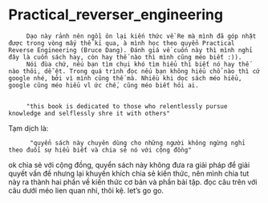# Practical_reverser_engineering
         
         Dạo này rảnh nên ngồi ôn lại kiến thức về Re mà mình đã góp nhặt được trong vòng mấy thể kỉ qua, à mình học theo quyển Practical Reverse Engineering (Bruce Dang). Đánh giá về cuốn này thì mình nghỉ đây là cuốn sách hay, còn hay thế nào thì mình cũng méo biết :)).
         Nói đùa chứ, nếu bạn tìm chụi khó tìm hiểu thì biết nó hay thế nào thôi, dễ ệt. Trong quá trình đọc nếu bạn không hiểu chổ nào thì cứ google nhé, bởi vì mình cũng thế mà. Nhiều khi dọc sách méo hiểu, google cũng méo hiểu vl ức chế, cũng méo biết hỏi ai.
         
         
         "this book is dedicated to those who relentlessly pursue knowledge and selflessly shre it with others"
     
 Tạm dịch là:
 
          "quyển sách này chuyên dùng cho những người không ngừng nghỉ theo đuổi sự hiểu biết và chia sẻ nó với cộng đồng"
ok chia sẻ với cộng đồng, quyển sách này không đưa ra giải pháp để giải quyết vấn đề nhưng lại khuyến khích chia sẻ kiến thức, nên mình chia tut này ra thành hai phần về kiến thức cơ bản và phần bài tập.  đọc câu trên với câu dưới méo lien quan nhỉ, thôi kệ. let’s go go.







